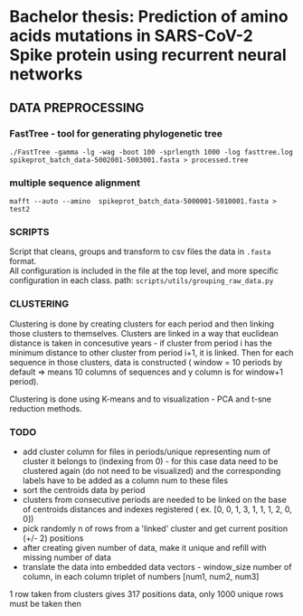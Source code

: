 # Bachelor thesis: Prediction of amino acids mutations in SARS-CoV-2 Spike protein using recurrent neural networks

## DATA PREPROCESSING

### FastTree - tool for generating phylogenetic tree

`./FastTree -gamma -lg -wag -boot 100 -sprlength 1000 -log fasttree.log spikeprot_batch_data-5002001-5003001.fasta > processed.tree`

### multiple sequence alignment

`mafft --auto --amino  spikeprot_batch_data-5000001-5010001.fasta > test2`

### SCRIPTS

Script that cleans, groups and transform to csv files the data in `.fasta` format.\
All configuration is included in the file at the top level, and more specific configuration in each class.
path: `scripts/utils/grouping_raw_data.py`

### CLUSTERING

Clustering is done by creating clusters for each period and then linking those clusters to themselves. Clusters are
linked in a way that euclidean distance is taken in concesutive years - if cluster from period i has the minimum
distance to other cluster from period i+1, it is linked. Then for each sequence in those clusters, data is constructed (
window = 10 periods by default => means 10 columns of sequences and y column is for window+1 period).

Clustering is done using K-means and to visualization - PCA and t-sne reduction methods.

### TODO

- add cluster column for files in periods/unique representing num of cluster it belongs to (indexing from 0) - for this
  case data need to be clustered again (do not need to be visualized) and the corresponding labels have to be added as a
  column num to these files
- sort the centroids data by period
- clusters from consecutive periods are needed to be linked on the base of centroids distances and indexes registered (
  ex. [0, 0, 1, 3, 1, 1, 1, 2, 0, 0])
- pick randomly n of rows from a 'linked' cluster and get current position (+/- 2) positions
- after creating given number of data, make it unique and refill with missing number of data
- translate the data into embedded data vectors - window_size number of column, in each column triplet of
  numbers [num1, num2, num3]

1 row taken from clusters gives 317 positions data, only 1000 unique rows must be taken then
